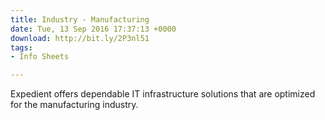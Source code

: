 ```yaml
---
title: Industry - Manufacturing
date: Tue, 13 Sep 2016 17:37:13 +0000
download: http://bit.ly/2P3nl51
tags:
- Info Sheets

---
```

Expedient offers dependable IT infrastructure solutions that are optimized for the manufacturing industry.